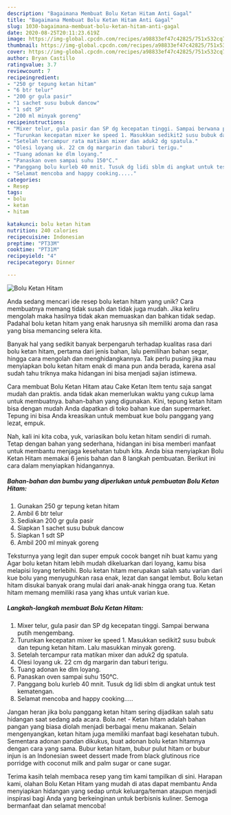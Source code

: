 ```yaml
---
description: "Bagaimana Membuat Bolu Ketan Hitam Anti Gagal"
title: "Bagaimana Membuat Bolu Ketan Hitam Anti Gagal"
slug: 1030-bagaimana-membuat-bolu-ketan-hitam-anti-gagal
date: 2020-08-25T20:11:23.619Z
image: https://img-global.cpcdn.com/recipes/a98833ef47c42825/751x532cq70/bolu-ketan-hitam-foto-resep-utama.jpg
thumbnail: https://img-global.cpcdn.com/recipes/a98833ef47c42825/751x532cq70/bolu-ketan-hitam-foto-resep-utama.jpg
cover: https://img-global.cpcdn.com/recipes/a98833ef47c42825/751x532cq70/bolu-ketan-hitam-foto-resep-utama.jpg
author: Bryan Castillo
ratingvalue: 3.7
reviewcount: 7
recipeingredient:
- "250 gr tepung ketan hitam"
- "6 btr telur"
- "200 gr gula pasir"
- "1 sachet susu bubuk dancow"
- "1 sdt SP"
- "200 ml minyak goreng"
recipeinstructions:
- "Mixer telur, gula pasir dan SP dg kecepatan tinggi. Sampai berwana putih mengembang."
- "Turunkan kecepatan mixer ke speed 1. Masukkan sedikit2 susu bubuk dan tepung ketan hitam. Lalu masukkan minyak goreng."
- "Setelah tercampur rata matikan mixer dan aduk2 dg spatula."
- "Olesi loyang uk. 22 cm dg margarin dan taburi terigu."
- "Tuang adonan ke dlm loyang."
- "Panaskan oven sampai suhu 150°C."
- "Panggang bolu kurleb 40 mnit. Tusuk dg lidi sblm di angkat untuk test kematengan."
- "Selamat mencoba and happy cooking....."
categories:
- Resep
tags:
- bolu
- ketan
- hitam

katakunci: bolu ketan hitam 
nutrition: 240 calories
recipecuisine: Indonesian
preptime: "PT33M"
cooktime: "PT31M"
recipeyield: "4"
recipecategory: Dinner

---
```



![Bolu Ketan Hitam](https://img-global.cpcdn.com/recipes/a98833ef47c42825/751x532cq70/bolu-ketan-hitam-foto-resep-utama.jpg)

Anda sedang mencari ide resep bolu ketan hitam yang unik? Cara membuatnya memang tidak susah dan tidak juga mudah. Jika keliru mengolah maka hasilnya tidak akan memuaskan dan bahkan tidak sedap. Padahal bolu ketan hitam yang enak harusnya sih memiliki aroma dan rasa yang bisa memancing selera kita.

Banyak hal yang sedikit banyak berpengaruh terhadap kualitas rasa dari bolu ketan hitam, pertama dari jenis bahan, lalu pemilihan bahan segar, hingga cara mengolah dan menghidangkannya. Tak perlu pusing jika mau menyiapkan bolu ketan hitam enak di mana pun anda berada, karena asal sudah tahu triknya maka hidangan ini bisa menjadi sajian istimewa.

Cara membuat Bolu Ketan Hitam atau Cake Ketan Item tentu saja sangat mudah dan praktis. anda tidak akan memerlukan waktu yang cukup lama untuk membuatnya. bahan-bahan yang digunakan. Kini, tepung ketan hitam bisa dengan mudah Anda dapatkan di toko bahan kue dan supermarket. Tepung ini bisa Anda kreasikan untuk membuat kue bolu panggang yang lezat, empuk.


Nah, kali ini kita coba, yuk, variasikan bolu ketan hitam sendiri di rumah. Tetap dengan bahan yang sederhana, hidangan ini bisa memberi manfaat untuk membantu menjaga kesehatan tubuh kita. Anda bisa menyiapkan Bolu Ketan Hitam memakai 6 jenis bahan dan 8 langkah pembuatan. Berikut ini cara dalam menyiapkan hidangannya.

<!--inarticleads1-->

##### Bahan-bahan dan bumbu yang diperlukan untuk pembuatan Bolu Ketan Hitam:

1. Gunakan 250 gr tepung ketan hitam
1. Ambil 6 btr telur
1. Sediakan 200 gr gula pasir
1. Siapkan 1 sachet susu bubuk dancow
1. Siapkan 1 sdt SP
1. Ambil 200 ml minyak goreng


Teksturnya yang legit dan super empuk cocok banget nih buat kamu yang Agar bolu ketan hitam lebih mudah dikeluarkan dari loyang, kamu bisa melapisi loyang terlebihi. Bolu ketan hitam merupakan salah satu varian dari kue bolu yang menyuguhkan rasa enak, lezat dan sangat lembut. Bolu ketan hitam disukai banyak orang mulai dari anak-anak hingga orang tua. Ketan hitam memang memiliki rasa yang khas untuk varian kue. 

<!--inarticleads2-->

##### Langkah-langkah membuat Bolu Ketan Hitam:

1. Mixer telur, gula pasir dan SP dg kecepatan tinggi. Sampai berwana putih mengembang.
1. Turunkan kecepatan mixer ke speed 1. Masukkan sedikit2 susu bubuk dan tepung ketan hitam. Lalu masukkan minyak goreng.
1. Setelah tercampur rata matikan mixer dan aduk2 dg spatula.
1. Olesi loyang uk. 22 cm dg margarin dan taburi terigu.
1. Tuang adonan ke dlm loyang.
1. Panaskan oven sampai suhu 150°C.
1. Panggang bolu kurleb 40 mnit. Tusuk dg lidi sblm di angkat untuk test kematengan.
1. Selamat mencoba and happy cooking.....


Jangan heran jika bolu panggang ketan hitam sering dijadikan salah satu hidangan saat sedang ada acara. Bola.net - Ketan hitam adalah bahan pangan yang biasa diolah menjadi berbagai menu makanan. Selain mengenyangkan, ketan hitam juga memiliki manfaat bagi kesehatan tubuh. Sementara adonan pandan dikukus, buat adonan bolu ketan hitamnya dengan cara yang sama. Bubur ketan hitam, bubur pulut hitam or bubur injun is an Indonesian sweet dessert made from black glutinous rice porridge with coconut milk and palm sugar or cane sugar. 

Terima kasih telah membaca resep yang tim kami tampilkan di sini. Harapan kami, olahan Bolu Ketan Hitam yang mudah di atas dapat membantu Anda menyiapkan hidangan yang sedap untuk keluarga/teman ataupun menjadi inspirasi bagi Anda yang berkeinginan untuk berbisnis kuliner. Semoga bermanfaat dan selamat mencoba!
